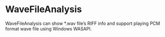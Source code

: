 # WaveFileAnalysis
WaveFileAnalysis can show *.wav file’s RIFF info and support playing PCM format wave file using Windows WASAPI.
